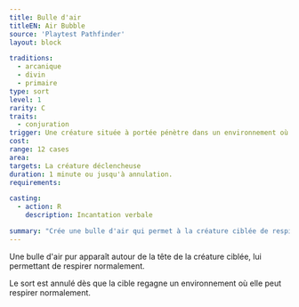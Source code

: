 ```yaml
---
title: Bulle d'air
titleEN: Air Bubble
source: 'Playtest Pathfinder'
layout: block

traditions:
  - arcanique
  - divin
  - primaire
type: sort
level: 1
rarity: C
traits:
  - conjuration
trigger: Une créature située à portée pénètre dans un environnement où elle ne peut pas respirer.
cost: 
range: 12 cases
area: 
targets: La créature déclencheuse
duration: 1 minute ou jusqu'à annulation.
requirements: 

casting:
  - action: R
    description: Incantation verbale

summary: "Crée une bulle d'air qui permet à la créature ciblée de respirer normalement."
---
```

Une bulle d'air pur apparaît autour de la tête de la créature ciblée, lui permettant de respirer normalement.

Le sort est annulé dès que la cible regagne un environnement où elle peut respirer normalement.
